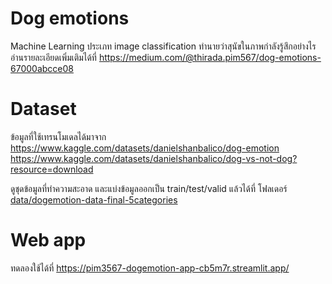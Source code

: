 # Dog emotions

Machine Learning ประเภท image classification ทำนายว่าสุนัขในภาพกำลังรู้สึกอย่างไร
อ่านรายละเอียดเพิ่มเติมได้ที่ 
https://medium.com/@thirada.pim567/dog-emotions-67000abcce08

# Dataset

ข้อมูลที่ใช้เทรนโมเดลได้มาจาก 
https://www.kaggle.com/datasets/danielshanbalico/dog-emotion
https://www.kaggle.com/datasets/danielshanbalico/dog-vs-not-dog?resource=download

ดูชุดข้อมูลที่ทำความสะอาด และแบ่งข้อมูลออกเป็น train/test/valid แล้วได้ที่
โฟลเดอร์ [data/dogemotion-data-final-5categories](https://github.com/pim3567/Dogemotion/tree/main/data/dogemotion-data-final-5categories)

# Web app
ทดลองใช้ได้ที่
https://pim3567-dogemotion-app-cb5m7r.streamlit.app/
